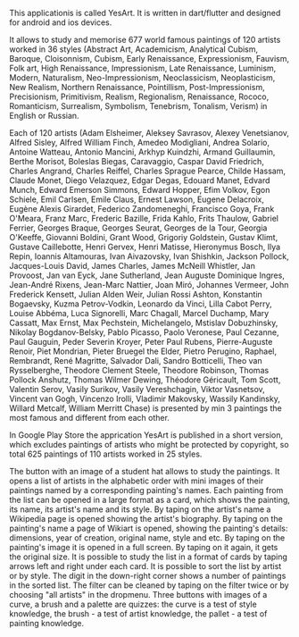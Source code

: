 This applicationis is called YesArt. It is written in dart/flutter and designed for android and ios devices. 

It allows to study and memorise 677 world famous paintings of 120 artists worked in 36 styles (Abstract Art, Academicism, Analytical Cubism, Baroque, Cloisonnism, Cubism, Early Renaissance, Expressionism, Fauvism, Folk art, High Renaissance, Impressionism, Late Renaissance, Luminism, Modern, Naturalism, Neo-Impressionism, Neoclassicism, Neoplasticism, New Realism, Northern Renaissance, Pointillism, Post-Impressionism, Precisionism, Primitivism, Realism, Regionalism, Renaissance, Rococo, Romanticism, Surrealism, Symbolism, Tenebrism, Tonalism, Verism) in English or Russian. 

Each of 120 artists (Adam Elsheimer, Aleksey Savrasov, Alexey Venetsianov, Alfred Sisley, Alfred William Finch, Amedeo Modigliani, Andrea Solario, Antoine Watteau, Antonio Mancini, Arkhyp Kuindzhi, Armand Guillaumin, Berthe Morisot, Boleslas Biegas, Caravaggio, Caspar David Friedrich, Charles Angrand, Charles Reiffel, Charles Sprague Pearce, Childe Hassam, Claude Monet, Diego Velazquez, Edgar Degas, Edouard Manet, Edvard Munch, Edward Emerson Simmons, Edward Hopper, Efim Volkov, Egon Schiele, Emil Carlsen, Emile Claus, Ernest Lawson, Eugene Delacroix, Eugène Alexis Girardet, Federico Zandomeneghi, Francisco Goya, Frank O'Meara, Franz Marc, Frederic Bazille, Frida Kahlo, Frits Thaulow, Gabriel Ferrier, Georges Braque, Georges Seurat, Georges de la Tour, Georgia O'Keeffe, Giovanni Boldini, Grant Wood, Grigoriy Goldstein, Gustav Klimt, Gustave Caillebotte, Henri Gervex, Henri Matisse, Hieronymus Bosch, Ilya Repin, Ioannis Altamouras, Ivan Aivazovsky, Ivan Shishkin, Jackson Pollock, Jacques-Louis David, James Charles, James McNeill Whistler, Jan Provoost, Jan van Eyck, Jane Sutherland, Jean Auguste Dominique Ingres, Jean-André Rixens, Jean-Marc Nattier, Joan Miró, Johannes Vermeer, John Frederick Kensett, Julian Alden Weir, Julian Rossi Ashton, Konstantin Bogaevsky, Kuzma Petrov-Vodkin, Leonardo da Vinci, Lilla Cabot Perry, Louise Abbéma, Luca Signorelli, Marc Chagall, Marcel Duchamp, Mary Cassatt, Max Ernst, Max Pechstein, Michelangelo, Mstislav Dobuzhinsky, Nikolay Bogdanov-Belsky, Pablo Picasso, Paolo Veronese, Paul Cezanne, Paul Gauguin, Peder Severin Kroyer, Peter Paul Rubens, Pierre-Auguste Renoir, Piet Mondrian, Pieter Bruegel the Elder, Pietro Perugino, Raphael, Rembrandt, René Magritte, Salvador Dali, Sandro Botticelli, Theo van Rysselberghe, Theodore Clement Steele, Theodore Robinson, Thomas Pollock Anshutz, Thomas Wilmer Dewing, Théodore Géricault, Tom Scott, Valentin Serov, Vasily Surikov, Vasily Vereshchagin, Viktor Vasnetsov, Vincent van Gogh, Vincenzo Irolli, Vladimir Makovsky, Wassily Kandinsky, Willard Metcalf, William Merritt Chase) is presented by min 3 paintings the most famous and different from each other.

In Google Play Store the apprication YesArt is published in a short version, which excludes paintings of artists who might be protected by copyright, so total 625 paintings of 110 artists worked in 25 styles.

The button with an image of a student hat allows to study the paintings. It opens a list of artists in the alphabetic order with mini images of their paintings named by a corresponding painting's names. Each painting from the list can be opened in a large format as a card, which shows the painting, its name, its artist's name and its style. By taping on the artist's name a Wikipedia page is opened showing the artist's biography. By taping on the painting's name a page of Wikiart is opened, showing the painting's details: dimensions, year of creation, original name, style and etc. By taping on the painting's image it is opened in a full screen. By taping on it again, it gets the original size. It is possible to study the list in a format of cards by taping arrows left and right under each card. It is possible to sort the list by artist or by style. The digit in the down-right corner shows a number of paintings in the sorted list. The filter can be cleaned by taping on the filter twice or by choosing "all artists" in the dropmenu.
Three buttons with images of a curve, a brush and a palette are quizzes: the curve is a test of style knowledge, the brush - a test of artist knowledge, the pallet - a test of painting knowledge.
